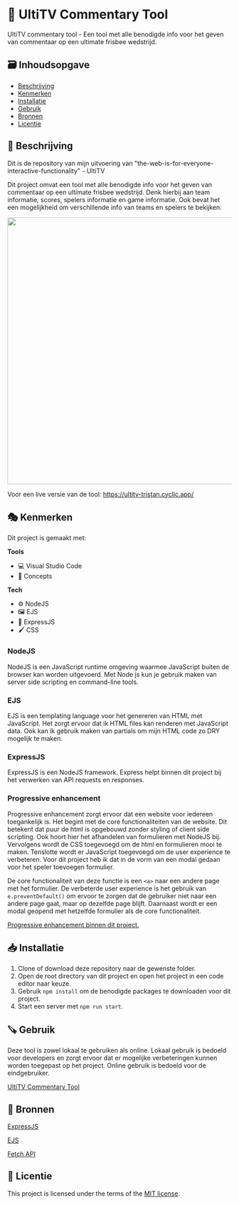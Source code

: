 # 📣 UltiTV Commentary Tool
<!-- Geef je project een titel en schrijf in één zin wat het is -->
UltiTV commentary tool - Een tool met alle benodigde info voor het geven van commentaar op een ultimate frisbee wedstrijd.

## 🗃️ Inhoudsopgave

  * [Beschrijving](#-beschrijving)
  * [Kenmerken](#-kenmerken)
  * [Installatie](#-installatie)
  * [Gebruik](#-gebruik)
  * [Bronnen](#-bronnen)
  * [Licentie](#-licentie)

## 📜 Beschrijving
<!-- In de Beschrijving staat hoe je project er uit ziet, hoe het werkt en wat je er mee kan. -->
<!-- Voeg een mooie poster visual toe 📸 -->
<!-- Voeg een link toe naar Github Pages 🌐-->

Dit is de repository van mijn uitvoering van "the-web-is-for-everyone-interactive-functionality" - UltiTV

Dit project omvat een tool met alle benodigde info voor het geven van commentaar op een ultimate frisbee wedstrijd. Denk hierbij aan team informatie, scores, spelers informatie en game informatie. Ook bevat het een mogelijkheid om verschillende info van teams en spelers te bekijken. 

<img src="https://user-images.githubusercontent.com/43402897/229906723-8781ffd1-6e43-4d90-8530-41cb64f968eb.png" width=600 >

Voor een live versie van de tool: https://ultitv-tristan.cyclic.app/

## 🎭 Kenmerken
<!-- Bij Kenmerken staat welke technieken zijn gebruikt en hoe. Wat is de HTML structuur? Wat zijn de belangrijkste dingen in CSS? Wat is er met Javascript gedaan en hoe? Misschien heb je een framwork of library gebruikt? -->

Dit project is gemaakt met: 

**Tools**
  * 💻 Visual Studio Code
  * 🎨 Concepts

**Tech**
  * ⚙️ NodeJS
  * 🖼️ EJS
  * 📡 ExpressJS
  * 🖌️ CSS  

### NodeJS
NodeJS is een JavaScript runtime omgeving waarmee JavaScript buiten de browser kan worden uitgevoerd. Met Node js kun je gebruik maken van server side scripting en command-line tools.

### EJS
EJS is een templating language voor het genereren van HTML met JavaScript. Het zorgt ervoor dat ik HTML files kan renderen met JavaScript data. Ook kan ik gebruik maken van partials om mijn HTML code zo DRY mogelijk te maken.

### ExpressJS
ExpressJS is een NodeJS framework. Express helpt binnen dit project bij het verwerken van API requests en responses.

### Progressive enhancement
Progressive enhancement zorgt ervoor dat een website voor iedereen toegankelijk is. Het begint met de core functionaliteiten van de website. Dit betekent dat puur de html is opgebouwd zonder styling of client side scripting. Ook hoort hier het afhandelen van formulieren met NodeJS bij. Vervolgens wordt de CSS toegevoegd om de html en formulieren mooi te maken. Tenslotte wordt er JavaScript toegevoegd om de user experience te verbeteren. Voor dit project heb ik dat in de vorm van een modal gedaan voor het speler toevoegen formulier.

De core functionaliteit van deze functie is een `<a>` naar een andere page met het formulier. 
De verbeterde user experience is het gebruik van `e.preventDefault()` om ervoor te zorgen dat de gebruiker niet naar een andere page gaat, maar op dezelfde page blijft. Daarnaast wordt er een modal geopend met hetzelfde formulier als de core functionaliteit.

[Progressive enhancement binnen dit project.](https://github.com/Tristandemuijnck/UltiTV-interaction-functionality/wiki/Bouwen#enhancement)

## 📥 Installatie

1. Clone of download deze repository naar de gewenste folder.
2. Open de root directory van dit project en open het project in een code editor naar keuze.
3. Gebruik ```npm install``` om de benodigde packages te downloaden voor dit project.
4. Start een server met ```npm run start```. 

## 🪚 Gebruik
Deze tool is zowel lokaal te gebruiken als online. Lokaal gebruik is bedoeld voor developers en zorgt ervoor dat er mogelijke verbeteringen kunnen worden toegepast op het project. Online gebruik is bedoeld voor de eindgebruiker.

[UltiTV Commentary Tool](https://ultitv-tristan.cyclic.app/)

## 📘 Bronnen

[ExpressJS](https://expressjs.com/en/4x/api.html)

[EJS](https://ejs.co/#docs)

[Fetch API](https://www.javascripttutorial.net/javascript-fetch-api/)

## 🪪 Licentie

This project is licensed under the terms of the [MIT license](./LICENSE).
